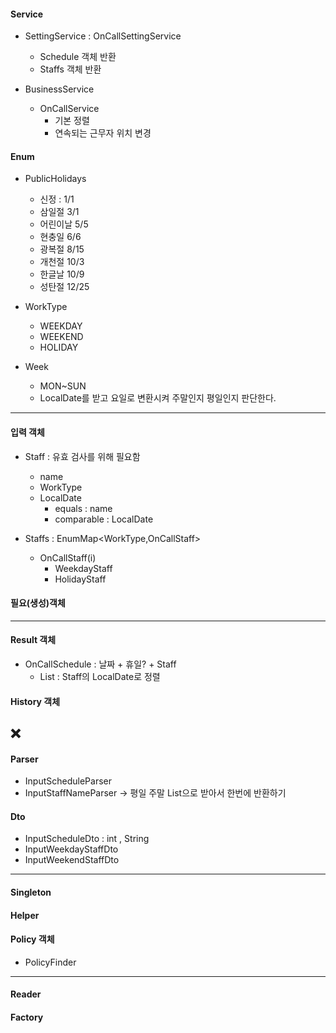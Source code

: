 #### Service

- SettingService : OnCallSettingService
    - Schedule 객체 반환
    - Staffs 객체 반환

- BusinessService
    - OnCallService
        - 기본 정렬
        - 연속되는 근무자 위치 변경

#### Enum

- PublicHolidays
    - 신정 : 1/1
    - 삼일절 3/1
    - 어린이날 5/5
    - 현충일 6/6
    - 광복절 8/15
    - 개천절 10/3
    - 한글날 10/9
    - 성탄절 12/25

- WorkType
    - WEEKDAY
    - WEEKEND
    - HOLIDAY

- Week
    - MON~SUN
    - LocalDate를 받고 요일로 변환시켜 주말인지 평일인지 판단한다.

---

#### 입력 객체

- Staff : 유효 검사를 위해 필요함
    - name
    - WorkType
    - LocalDate
        - equals : name
        - comparable : LocalDate

- Staffs : EnumMap<WorkType,OnCallStaff>
    - OnCallStaff(i)
        - WeekdayStaff
        - HolidayStaff

#### 필요(생성)객체

---

#### Result 객체

- OnCallSchedule : 날짜 + 휴일? + Staff
    - List<Staff> : Staff의 LocalDate로 정렬

#### History 객체

❌
---

#### Parser

- InputScheduleParser
- InputStaffNameParser -> 평일 주말 List<String>으로 받아서 한번에 반환하기

#### Dto

- InputScheduleDto : int , String
- InputWeekdayStaffDto
- InputWeekendStaffDto

---

#### Singleton

#### Helper

#### Policy 객체

- PolicyFinder

---

#### Reader

#### Factory